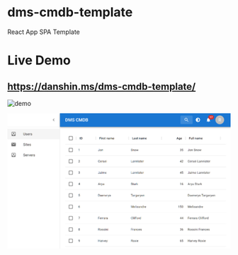 # dms-cmdb-template
React App SPA Template

# Live Demo
## https://danshin.ms/dms-cmdb-template/

![demo](src/assets/demo.gif)

![demo](src/assets/cover.png)